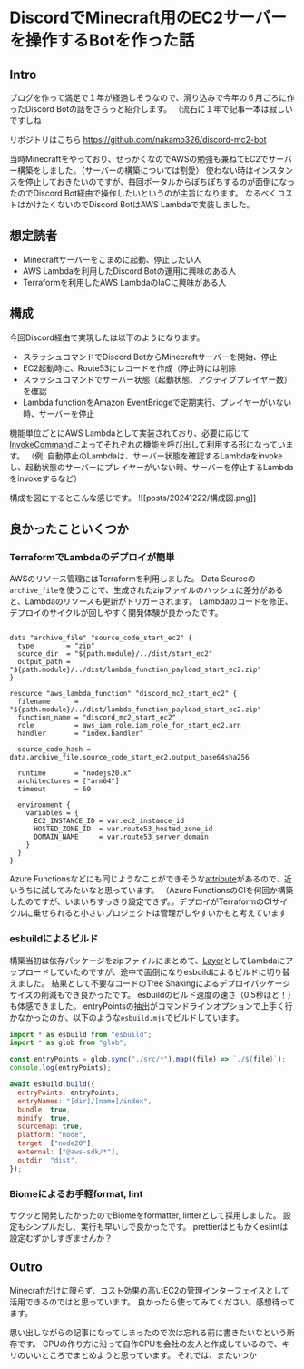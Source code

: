 # DiscordでMinecraft用のEC2サーバーを操作するBotを作った話

## Intro
 ブログを作って満足で１年が経過しそうなので、滑り込みで今年の６月ごろに作ったDiscord Botの話をさらっと紹介します。
（流石に１年で記事一本は寂しいですしね

リポジトリはこちら
https://github.com/nakamo326/discord-mc2-bot

当時Minecraftをやっており、せっかくなのでAWSの勉強も兼ねてEC2でサーバー構築をしました。（サーバーの構築については割愛）
使わない時はインスタンスを停止しておきたいのですが、毎回ポータルからぽちぽちするのが面倒になったのでDiscord Bot経由で操作したいというのが主旨になります。
なるべくコストはかけたくないのでDiscord BotはAWS Lambdaで実装しました。

## 想定読者
- Minecraftサーバーをこまめに起動、停止したい人
- AWS Lambdaを利用したDiscord Botの運用に興味のある人
- Terraformを利用したAWS LambdaのIaCに興味がある人

## 構成
今回Discord経由で実現したは以下のようになります。

- スラッシュコマンドでDiscord BotからMinecraftサーバーを開始、停止
- EC2起動時に、Route53にレコードを作成（停止時には削除
- スラッシュコマンドでサーバー状態（起動状態、アクティブプレイヤー数）を確認
- Lambda functionをAmazon EventBridgeで定期実行、プレイヤーがいない時、サーバーを停止

機能単位ごとにAWS Lambdaとして実装されており、必要に応じて[InvokeCommand](https://docs.aws.amazon.com/AWSJavaScriptSDK/v3/latest/client/lambda/command/InvokeCommand/)によってそれぞれの機能を呼び出して利用する形になっています。
（例: 自動停止のLambdaは、サーバー状態を確認するLambdaをinvokeし、起動状態のサーバーにプレイヤーがいない時、サーバーを停止するLambdaをinvokeするなど）

構成を図にするとこんな感じです。
![[posts/20241222/構成図.png]]

## 良かったこといくつか
### TerraformでLambdaのデプロイが簡単
AWSのリソース管理にはTerraformを利用しました。
Data Sourceの`archive_file`を使うことで、生成されたzipファイルのハッシュに差分があると、Lambdaのリソースも更新がトリガーされます。
Lambdaのコードを修正、デプロイのサイクルが回しやすく開発体験が良かったです。

```HCL

data "archive_file" "source_code_start_ec2" {
  type        = "zip"
  source_dir  = "${path.module}/../dist/start_ec2"
  output_path = "${path.module}/../dist/lambda_function_payload_start_ec2.zip"
}

resource "aws_lambda_function" "discord_mc2_start_ec2" {
  filename      = "${path.module}/../dist/lambda_function_payload_start_ec2.zip"
  function_name = "discord_mc2_start_ec2"
  role          = aws_iam_role.iam_role_for_start_ec2.arn
  handler       = "index.handler"

  source_code_hash = data.archive_file.source_code_start_ec2.output_base64sha256

  runtime       = "nodejs20.x"
  architectures = ["arm64"]
  timeout       = 60

  environment {
    variables = {
      EC2_INSTANCE_ID = var.ec2_instance_id
      HOSTED_ZONE_ID  = var.route53_hosted_zone_id
      DOMAIN_NAME     = var.route53_server_domain
    }
  }
}

```

Azure Functionsなどにも同じようなことができそうな[attribute](https://registry.terraform.io/providers/hashicorp/azurerm/latest/docs/resources/windows_function_app#zip_deploy_file-1)があるので、近いうちに試してみたいなと思っています。
（Azure FunctionsのCIを何回か構築したのですが、いまいちすっきり設定できず。。デプロイがTerraformのCIサイクルに乗せられると小さいプロジェクトは管理がしやすいかもと考えています
### esbuildによるビルド
構築当初は依存パッケージをzipファイルにまとめて、[Layer](https://docs.aws.amazon.com/ja_jp/lambda/latest/dg/chapter-layers.html)としてLambdaにアップロードしていたのですが、途中で面倒になりesbuildによるビルドに切り替えました。
結果として不要なコードのTree Shakingによるデプロイパッケージサイズの削減もでき良かったです。
esbuildのビルド速度の速さ（0.5秒ほど！）も体感できました。
entryPointsの抽出がコマンドラインオプションで上手く行かなかったのか、以下のような`esbuild.mjs`でビルドしています。

```js esbuild.mjs
import * as esbuild from "esbuild";
import * as glob from "glob";

const entryPoints = glob.sync("./src/*").map((file) => `./${file}`);
console.log(entryPoints);

await esbuild.build({
  entryPoints: entryPoints,
  entryNames: "[dir]/[name]/index",
  bundle: true,
  minify: true,
  sourcemap: true,
  platform: "node",
  target: ["node20"],
  external: ["@aws-sdk/*"],
  outdir: "dist",
});
```
### Biomeによるお手軽format, lint
サクッと開発したかったのでBiomeをformatter, linterとして採用しました。
設定もシンプルだし、実行も早いしで良かったです。
prettierはともかくeslintは設定むずかしすぎませんか？

## Outro
Minecraftだけに限らず、コスト効果の高いEC2の管理インターフェイスとして活用できるのではと思っています。
良かったら使ってみてください。感想待ってます。

思い出しながらの記事になってしまったので次は忘れる前に書きたいなという所存です。
CPUの作り方に沿って自作CPUを会社の友人と作成しているので、キリのいいところでまとめようと思っています。
それでは、またいつか
